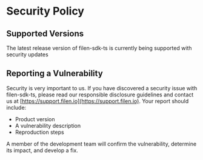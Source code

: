 # Security Policy

## Supported Versions

The latest release version of filen-sdk-ts is currently being supported with security updates

## Reporting a Vulnerability

Security is very important to us. If you have discovered a security issue with filen-sdk-ts,
please read our responsible disclosure guidelines and contact us at [https://support.filen.io](https://support.filen.io).
Your report should include:

-   Product version
-   A vulnerability description
-   Reproduction steps

A member of the development team will confirm the vulnerability, determine its impact, and develop a fix.
